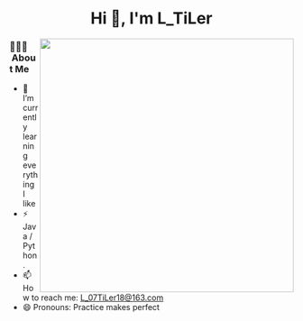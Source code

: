 <h1 align="center">Hi 👋, I'm L_TiLer</h1>

<span align="right">
  <img src="https://wakatime.com/share/@maya/68ae23b9-0a9e-442f-9851-cecd91ee628d.svg" style="width: 450px"; align="right";> </img>
</span>  

<h3> 👨🏻‍💻 &nbsp;About Me </h3>

- 🌱 I’m currently learning everything I like
- ⚡ Java / Python.            
- 📫 How to reach me: L_07TiLer18@163.com
- 😄 Pronouns: Practice makes perfect
